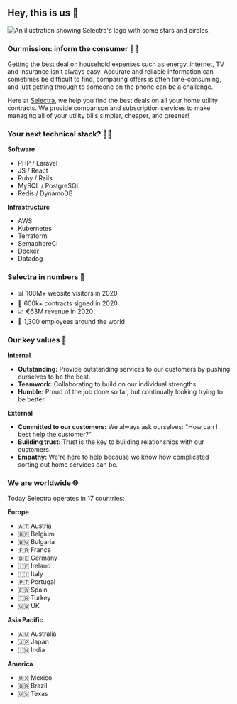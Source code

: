 ## Hey, this is us 👋

![An illustration showing Selectra's logo with some stars and circles.](https://user-images.githubusercontent.com/2109178/134040672-bbf12f52-db0f-4c73-ab7e-e4474ba0e29c.png)

### Our mission: inform the consumer 🕵️‍♂️

Getting the best deal on household expenses such as energy, internet, TV and insurance isn’t always easy. Accurate and reliable information can sometimes be difficult to find, comparing offers is often time-consuming, and just getting through to someone on the phone can be a challenge.

Here at [Selectra](https://selectra.com/), we help you find the best deals on all your home utility contracts. We provide comparison and subscription services to make managing all of your utility bills simpler, cheaper, and greener!

### Your next technical stack? 👩‍💻

**Software**
* PHP / Laravel
* JS / React
* Ruby / Rails
* MySQL / PostgreSQL
* Redis / DynamoDB

**Infrastructure**
* AWS
* Kubernetes
* Terraform
* SemaphoreCI
* Docker
* Datadog

### Selectra in numbers 💯

* 📊 100M+ website visitors in 2020
* 📝 600k+ contracts signed in 2020
* 📈 €63M revenue in 2020
* 🤙 1,300 employees around the world

### Our key values 🤗

**Internal**

* **Outstanding:** Provide outstanding services to our customers by pushing ourselves to be the best.
* **Teamwork:** Collaborating to build on our individual strengths.
* **Humble:** Proud of the job done so far, but continually looking trying to be better.

**External**

* **Committed to our customers:** We always ask ourselves: "How can I best help the customer?"
* **Building trust:** Trust is the key to building relationships with our customers.
* **Empathy:** We're here to help because we know how complicated sorting out home services can be.


### We are worldwide 🌐

Today Selectra operates in 17 countries:

**Europe**
  * 🇦🇹 Austria
  * 🇧🇪 Belgium
  * 🇧🇬 Bulgaria
  * 🇫🇷 France
  * 🇩🇪 Germany
  * 🇮🇪 Ireland
  * 🇮🇹 Italy
  * 🇵🇹 Portugal
  * 🇪🇸 Spain
  * 🇹🇷 Turkey
  * 🇬🇧 UK

**Asia Pacific**
  * 🇦🇺 Australia
  * 🇯🇵 Japan
  * 🇮🇳 India

**America**
  * 🇲🇽 Mexico
  * 🇧🇷 Brazil
  * 🇺🇸 Texas
